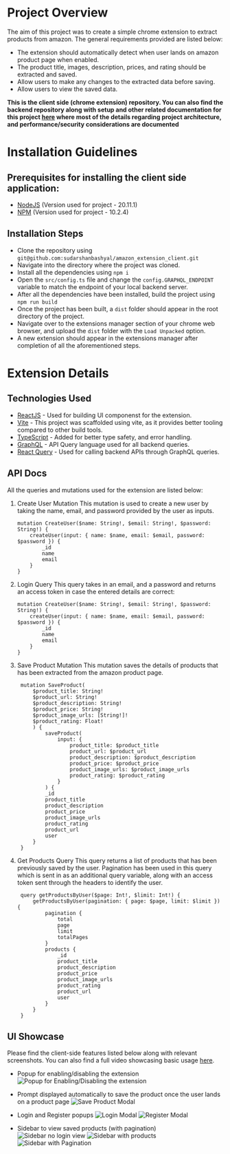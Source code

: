 # Project Overview
The aim of this project was to create a simple chrome extension to extract products from amazon. The general requirements provided are listed below: 

 - The extension should automatically detect when user lands on amazon product page when enabled.
 - The product title, images, description, prices, and rating should be extracted and saved. 
 - Allow users to make any changes to the extracted data before saving.
 - Allow users to view the saved data. 

**This is the client side (chrome extension) repository. You can also find the backend repository along with setup and other related documentation for this project [here](https://github.com/sudarshanbashyal/amazon_extension_server) where most of the details regarding project architecture, and performance/security considerations are documented** 
# Installation Guidelines
## Prerequisites for installing the client side application:

 - [NodeJS](https://nodejs.org/en/download/package-manager) (Version used for project - 20.11.1)
 - [NPM](https://docs.npmjs.com/downloading-and-installing-node-js-and-npm) (Version used for project - 10.2.4)

## Installation Steps

 - Clone the repository using `git@github.com:sudarshanbashyal/amazon_extension_client.git`
 - Navigate into the directory where the project was cloned.
 - Install all the dependencies using `npm i`
 - Open the `src/config.ts` file and change the `config.GRAPHQL_ENDPOINT` variable to match the endpoint of your local backend server.  
 - After all the dependencies have been installed, build the project using `npm run build`
 - Once the project has been built, a `dist` folder should appear in the root directory of the project. 
 - Navigate over to the extensions manager section of your chrome web browser, and upload the `dist` folder with the `Load Unpacked` option.
 - A new extension should appear in the extensions manager after completion of all the aforementioned steps. 

# Extension Details

## Technologies Used

 - [ReactJS](https://react.dev/) - Used for building UI componenst for the extension.
 - [Vite](https://vite.dev/) - This project was scaffolded using vite, as it provides better tooling compared to other build tools. 
 - [TypeScript](https://www.typescriptlang.org/) - Added for better type safety, and error handling. 
 - [GraphQL](https://graphql.org/) - API Query language used for all backend queries. 
 - [React Query](https://tanstack.com/query/v3) - Used for calling backend APIs through GraphQL queries.

## API Docs
All the queries and mutations used for the extension are listed below: 

 1. Create User Mutation
	 This mutation is used to create a new user by taking the name, email, and password provided by the user as inputs.

    	mutation CreateUser($name: String!, $email: String!, $password: String!) {
			createUser(input: { name: $name, email: $email, password: $password }) {
				_id
				name
				email
			}
		}


 2. Login Query
	 This query takes in an email, and a password and returns an access token in case the entered details are correct:

    	mutation CreateUser($name: String!, $email: String!, $password: String!) {
			createUser(input: { name: $name, email: $email, password: $password }) {
				_id
				name
				email
			}
		}

3. Save Product Mutation
	This mutation saves the details of products that has been extracted from the amazon product page. 
	

    	mutation SaveProduct(
			$product_title: String!
			$product_url: String!
			$product_description: String!
			$product_price: String!
			$product_image_urls: [String!]!
			$product_rating: Float!
			) {
				saveProduct(
					input: {
						product_title: $product_title
						product_url: $product_url
						product_description: $product_description
						product_price: $product_price
						product_image_urls: $product_image_urls
						product_rating: $product_rating
					}
				) {
				_id
				product_title
				product_description
				product_price
				product_image_urls
				product_rating
				product_url
				user
			}
		}

4. Get Products Query
	This query returns a list of products that has been previously saved by the user. Pagination has been used in this query which is sent in as an additional query variable, along with an access token sent through the headers to identify the user.

    	query getProductsByUser($page: Int!, $limit: Int!) {
			getProductsByUser(pagination: { page: $page, limit: $limit }) {
				pagination {
					total
					page
					limit
					totalPages
				}
				products {
					_id
					product_title
					product_description
					product_price
					product_image_urls
					product_rating
					product_url
					user
				}
			}
		}

## UI Showcase
Please find the client-side features listed below along with relevant screenshots. You can also find a full video showcasing basic usage [here](https://vimeo.com/1026202412?share=copy).

 - Popup for enabling/disabling the extension
![Popup for Enabling/Disabling the extension](https://lh3.googleusercontent.com/pw/AP1GczMuzx2_uFWZGNtF2Lrt3wcXZ_clu7yrzqqUiO5dbHXsJxRoHzK-TRDuvgmxLsClodtpVWUEzdO13NRIGXK4JLlel9tWpiW_0lM7KR2ipKKNVh7aYInKoaTyeg8tWpRtPFMvbb_1PejGZRYdcBkEOAnv=w817-h413-s-no-gm)

 - Prompt displayed automatically to save the product once the user lands on a product page
	![Save Product Modal](https://lh3.googleusercontent.com/pw/AP1GczMQ5y3cHK5kuySIrjk2l46W6AzbQPoLR-kIEjS4d_584e5DGj_6FFAwA1Duxrg5KrdNXaaf3fxFzw1sKpkWUeeo22ITRGvD7JKd36y-JxSf5TIchMRwZYyqVKMobr6R9QBEOhikhX3KQTrSMeSxuW-G=w2046-h1006-s-no-gm?authuser=3)

 - Login and Register popups
 ![Login Modal](https://lh3.googleusercontent.com/pw/AP1GczPAv92OMo_mtFkG7ryBgqf2Fkv_sjobwBUNq8AP8xSkjDzT0Lg9kILap6FfuPnRY1XFUciDlAGvqN4MnvEW8mCvOsXp6BUTrEApqUpUEFaVWx1TDCsB95VO6EOf7Z8V1qk83E-Iu57YTv1jyD7bZwZi=w2048-h998-s-no-gm?authuser=3)
![Register Modal](https://lh3.googleusercontent.com/pw/AP1GczN63tdPDBGUQzRi2wKyK7SGC_YXWkPi6feBn5aAZsQMAs9Y4IMJIquXMdwH1-WUt5_gP2wVwg1TpXiX7Gw0BrnKh8uIn5kXRTU_NDfSmTNh0ekcaFoSSoIjXaMhXA8y9CNHr3XJprs-bYqYa5J2euCU=w2048-h998-s-no-gm?authuser=3)

 - Sidebar to view saved products (with pagination)
 ![Sidebar no login view](https://lh3.googleusercontent.com/pw/AP1GczMhIZibfD6BtrMpJIp4SfyXgsifTXZhVwMYx1_AJOn22BT4fMNt1-RHxg0kKNrJibavmHIuz_KYNHehwPfLcn0BFbVEUMd9DqfG7wXjqRiuKKmN0cZU76swcRKUgwWoCo4_q2NP0MJK_EYhb5iOgD9W=w2040-h1006-s-no-gm?authuser=3)
![Sidebar with products](https://lh3.googleusercontent.com/pw/AP1GczP41FPScpaK6mUyfNrmgi2no_8lR2OE3wlTXmIQkQMXVJm8rwITSGYV3hzrACBkjjgTJF_J845Hqdq86bFsioZgqweBfjq9pYbRhUCtsMiwncx4Ik_gnzhHzAIUan7Fc5WOqsBWac5HQvHJCeNyzCY0=w2044-h1006-s-no-gm?authuser=3)
![Sidebar with Pagination](https://lh3.googleusercontent.com/pw/AP1GczNEU3o07PPb8mhYnFjnDJ23S7TDRgFXl-np2Pgeeu9hnWq7paYoO7_lNnjg7qMSaQZP_qQRsdmslm63jmyYyt3e07_KJEbYvpFam6Rw5AmuiU-CFo0o7MAfAA6suWfWLlCOOmarwH2ykh9lNJ5Ptdgv=w2040-h1006-s-no-gm?authuser=3)
